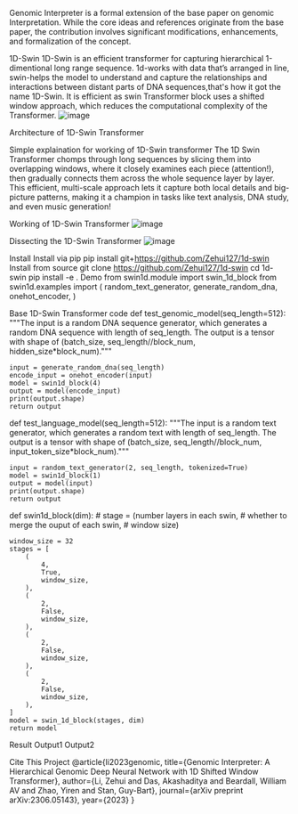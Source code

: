Genomic Interpreter is a formal extension of the base paper on genomic Interpretation. While the core ideas and references originate from the base paper, the contribution involves significant modifications, enhancements, and formalization of the concept.

1D-Swin
1D-Swin is an efficient transformer for capturing hierarchical 1-dimentional long range sequence. 1d-works with data that’s arranged in line, swin-helps the model to understand and capture the relationships and interactions between distant parts of DNA sequences,that's how it got the name 1D-Swin. It is efficient as swin Transformer block uses a shifted window approach, which reduces the computational complexity of the Transformer.
![image](https://github.com/user-attachments/assets/5fb09d55-1544-4c91-9ca0-d0ea337f5501)


Architecture of 1D-Swin Transformer

Simple explaination for working of 1D-Swin transformer
The 1D Swin Transformer chomps through long sequences by slicing them into overlapping windows, where it closely examines each piece (attention!), then gradually connects them across the whole sequence layer by layer. This efficient, multi-scale approach lets it capture both local details and big-picture patterns, making it a champion in tasks like text analysis, DNA study, and even music generation!

Working of 1D-Swin Transformer
![image](https://github.com/user-attachments/assets/82ed11f5-50a2-4861-8ccd-35392526c0be)


Dissecting the 1D-Swin Transformer
![image](https://github.com/user-attachments/assets/ebf7901a-5df9-43f7-bfc1-86c546f039bb)


Install
Install via pip
pip install git+https://github.com/Zehui127/1d-swin
Install from source
git clone https://github.com/Zehui127/1d-swin
cd 1d-swin
pip install -e .
Demo
from swin1d.module import swin_1d_block
from swin1d.examples import (
    random_text_generator,
    generate_random_dna,
    onehot_encoder,
)

Base 1D-Swin Transformer code
def test_genomic_model(seq_length=512):
    """The input is a random DNA sequence generator, which generates a random
    DNA sequence with length of seq_length. The output is a tensor with shape
    of (batch_size, seq_length//block_num, hidden_size*block_num)."""

    input = generate_random_dna(seq_length)
    encode_input = onehot_encoder(input)
    model = swin1d_block(4)
    output = model(encode_input)
    print(output.shape)
    return output


def test_language_model(seq_length=512):
    """The input is a random text generator, which generates a random text with
    length of seq_length. The output is a tensor with shape of
    (batch_size, seq_length//block_num, input_token_size*block_num)."""

    input = random_text_generator(2, seq_length, tokenized=True)
    model = swin1d_block(1)
    output = model(input)
    print(output.shape)
    return output


def swin1d_block(dim):
    # stage = (number layers in each swin,
    #          whether to merge the ouput of each swin,
    #          window size)

    window_size = 32
    stages = [
        (
            4,
            True,
            window_size,
        ),
        (
            2,
            False,
            window_size,
        ),
        (
            2,
            False,
            window_size,
        ),
        (
            2,
            False,
            window_size,
        ),
    ]
    model = swin_1d_block(stages, dim)
    return model
Result
Output1 Output2

Cite This Project
@article{li2023genomic,
  title={Genomic Interpreter: A Hierarchical Genomic Deep Neural Network
         with 1D Shifted Window Transformer},
  author={Li, Zehui and
          Das, Akashaditya and
          Beardall, William AV and
          Zhao, Yiren and
          Stan, Guy-Bart},
  journal={arXiv preprint arXiv:2306.05143},
  year={2023}
}
